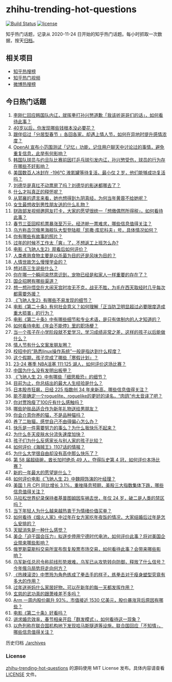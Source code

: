 # zhihu-trending-hot-questions

[![Build Status](https://github.com/justjavac/zhihu-trending-hot-questions/workflows/ci/badge.svg?branch=master)](https://github.com/justjavac/zhihu-trending-hot-questions/actions)
[![license](https://img.shields.io/github/license/justjavac/zhihu-trending-hot-questions)](https://github.com/justjavac/zhihu-trending-hot-questions/blob/master/LICENSE)

知乎热门话题，记录从 2020-11-24
日开始的知乎热门话题。每小时抓取一次数据，按天[归档](./archives)。

## 相关项目

- [知乎热搜榜](https://github.com/justjavac/zhihu-trending-top-search)
- [知乎热门视频](https://github.com/justjavac/zhihu-trending-hot-video)
- [微博热搜榜](https://github.com/justjavac/weibo-trending-hot-search)

## 今日热门话题

<!-- BEGIN -->
<!-- 最后更新时间 Thu Feb 15 2024 07:15:42 GMT+0800 (China Standard Time) -->

1. [李刚仁回应韩国队内讧，就挥拳打孙兴慜道歉「我该听哥哥们的话」，如何看待此事？](https://www.zhihu.com/question/644319400)
1. [40岁以后，你发现哪些钱根本没必要花？](https://www.zhihu.com/question/593808844)
1. [跟伴侣过「分居型春节 」各回各家，却遇上情人节，如何在异地时提升感情浓度？](https://www.zhihu.com/question/643385544)
1. [OpenAI 宣布小范围测试「记忆」功能，记住用户聊天中讨论过的事情，避免重复信息，此举有何影响？](https://www.zhihu.com/question/644289079)
1. [韩国队球员与约旦队比赛前因打乒乓球引发内讧，孙兴慜受伤，球员的行为存在哪些不好影响？](https://www.zhihu.com/question/644309563)
1. [美国数百人冰封在 -196℃ 液氮罐等待复活，最小仅 2 岁，他们能够成功复活吗？](https://www.zhihu.com/question/644139715)
1. [刘德华是真扛不动票房了吗？刘德华的影迷都哪去了？](https://www.zhihu.com/question/644044218)
1. [什么才叫真正的释怀呢？](https://www.zhihu.com/question/605017306)
1. [从郭襄的遗言来看，她也想得到九阴真经，为何当年黄蓉不给她呢？](https://www.zhihu.com/question/644275411)
1. [女生最想收到男性朋友送的什么礼物？](https://www.zhihu.com/question/21054413)
1. [财政部发视频邀网友打卡，大家的愿望很统一「想缴偶然所得税」，如何看待此事？](https://www.zhihu.com/question/644321152)
1. [春节三亚回程机票暴涨至万元，经济舱一票难求，哪些信息值得关注？](https://www.zhihu.com/question/644284444)
1. [乌方称击沉俄黑海舰队大型登陆舰「凯撒·库尼科夫」号，具体情况如何？](https://www.zhihu.com/question/644308685)
1. [你有哪些有故事的照片？](https://www.zhihu.com/question/355598453)
1. [过年的时候不工作太「爽」了，不想返工上班怎么办?](https://www.zhihu.com/question/642870359)
1. [电影《飞驰人生2》观看后如何评价？](https://www.zhihu.com/question/644141554)
1. [人类煮熟食物主要是以杀菌为目的还是风味为目的？](https://www.zhihu.com/question/643863353)
1. [人情世故怎么慢慢学会的？](https://www.zhihu.com/question/523765446)
1. [想对高三生说些什么？](https://www.zhihu.com/question/497464068)
1. [你在哪一个瞬间突然意识到，宠物已经是和家人一样重要的存在了？](https://www.zhihu.com/question/641183735)
1. [国企招聘有哪些渠道？](https://www.zhihu.com/question/456506815)
1. [想一想孙悟空在大闹天宫时攻无不克，战无不胜，为毛在西天取经时几乎每次都需要外援？](https://www.zhihu.com/question/639164097)
1. [《飞驰人生2》有哪些不易发现的细节？](https://www.zhihu.com/question/643914336)
1. [电影《第二十条》有何社会意义？如何理解「正当防卫明显超过必要限度造成重大损害」的行为？](https://www.zhihu.com/question/643314511)
1. [电影《第二十条》中有哪些细节和专业术语，是只有体制内的人才知道的？](https://www.zhihu.com/question/643304556)
1. [如何看待电影《年会不能停》里的职场梗？](https://www.zhihu.com/question/637830364)
1. [当一个孩子在小学阶段就不爱学习，学习成绩非常之差，这样的孩子以后能做什么？](https://www.zhihu.com/question/461481166)
1. [情人节有什么文案发朋友圈？](https://www.zhihu.com/question/444143968)
1. [校招中的“熟悉linux操作系统”一般是指达到什么程度？](https://www.zhihu.com/question/517101428)
1. [这个假期，孩子完成了哪些「寒假计划」？](https://www.zhihu.com/question/578329983)
1. [23-24 赛季 NBA活塞 111:125 湖人，如何评价这场比赛？](https://www.zhihu.com/question/644284872)
1. [中国为什么没有发明出板甲？](https://www.zhihu.com/question/347733613)
1. [《飞驰人生 2》中有哪些「细思极恐」的细节？](https://www.zhihu.com/question/643882313)
1. [目前为止，你总结出的最大人生经验是什么？](https://www.zhihu.com/question/313830485)
1. [日本股市狂飙，日经 225 指数创 34 年来新高，哪些信息值得关注？](https://www.zhihu.com/question/644284446)
1. [能不能确定一个roguelite、roguelike的更好的译名，“肉鸽”也太音译了吧？](https://www.zhihu.com/question/642937586)
1. [你对贾玲瘦了100斤有什么感触吗？](https://www.zhihu.com/question/643914372)
1. [哪些护肤品适合作为新年礼物送给男朋友？](https://www.zhihu.com/question/633760500)
1. [你会介意你养的猫，不是品种猫吗？](https://www.zhihu.com/question/641183936)
1. [养了二胎猫，感觉自己不由得偏心怎么办？](https://www.zhihu.com/question/640790514)
1. [快乐是一件需要努力的事么？为什么我快乐不起来？](https://www.zhihu.com/question/642967990)
1. [为什么冬天皮肤水分流失速度加快？](https://www.zhihu.com/question/638848044)
1. [孩子们为什么反感家长与别人家的孩子比较？](https://www.zhihu.com/question/643972632)
1. [如何评价《海贼王》1107话的情报？](https://www.zhihu.com/question/644277358)
1. [为什么大学很自由却没有高中那么快乐了？](https://www.zhihu.com/question/627742880)
1. [第 58 届超级碗，酋长加时绝杀 49 人，夺得队史第 4 冠，如何评价本场比赛？](https://www.zhihu.com/question/644064306)
1. [新的一年最大的愿望是什么？](https://www.zhihu.com/question/641155977)
1. [如何评价电影《飞驰人生 2》中魏翔饰演的叶经理？](https://www.zhihu.com/question/644020718)
1. [美国 1 月 CPI 同比增长 3.1%，重挫降息预期，美股三大指数集体下跌，哪些信息值得关注？](https://www.zhihu.com/question/644284443)
1. [马拉松世界纪录保持者基普图姆因车祸去世，年仅 24 岁，破二是人类的禁区吗？](https://www.zhihu.com/question/644062472)
1. [当下年轻人为什么越来越热衷于为情绪价值买单？](https://www.zhihu.com/question/644293875)
1. [如何看待《烟火人家》中过年在女方家吃年夜饭的情况，大家结婚后过年是怎么安排的？](https://www.zhihu.com/question/644285710)
1. [天赋消失是一种什么感觉？](https://www.zhihu.com/question/634410631)
1. [美企「迫于国会压力」拟逐步停用宁德时代电池，如何评价此事？将对美国企业带来哪些影响？](https://www.zhihu.com/question/643878133)
1. [俄罗斯莫斯科交易所宣布恢复股票市场交易，如何看待此事？会带来哪些影响？](https://www.zhihu.com/question/644308061)
1. [乌军新任总司令称前线形势艰难，乌军已从攻势转向防御，释放了什么信号？今年俄乌局势将走向何方？](https://www.zhihu.com/question/644269794)
1. [《热辣滚烫》中贾玲为角色练成了拳击手的样子，练拳击对于瘦身塑型究竟有多大的作用？](https://www.zhihu.com/question/644233018)
1. [过年送爸妈什么家居好物，可以在新年的每一天都发挥作用？](https://www.zhihu.com/question/638707779)
1. [玄慈的武功真的跟萧峰差不多吗？](https://www.zhihu.com/question/644124578)
1. [Arm 一周内股价飙升 93%，市值接近 1530 亿美元，股价暴涨背后原因有哪些？](https://www.zhihu.com/question/644172868)
1. [电影《第二十条》好看吗？](https://www.zhihu.com/question/643867251)
1. [讲求婚恋效率，春节相亲开启「群发模式」，如何看待这一现象？](https://www.zhihu.com/question/644275460)
1. [以色列称在联合国机构地下发现哈马斯隧道等设施，联合国回应「不知情」，哪些信息值得关注？](https://www.zhihu.com/question/643979620)

<!-- END -->

历史归档 [./archives](./archives)

### License

[zhihu-trending-hot-questions](https://github.com/justjavac/zhihu-trending-hot-questions)
的源码使用 MIT License 发布。具体内容请查看 [LICENSE](./LICENSE) 文件。

